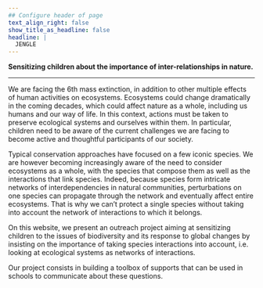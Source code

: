 ```yaml
---
## Configure header of page
text_align_right: false
show_title_as_headline: false
headline: |
  JENGLE
---
```


<!-- this is a subheadline -->
**Sensitizing children about the importance of inter-relationships in nature.**

---

We are facing the 6th mass extinction, in addition to other multiple effects of human activities on ecosystems. Ecosystems could change dramatically in the coming decades, which could affect nature as a whole, including us humans and our way of life. In this context, actions must be taken to preserve ecological systems and ourselves within them. In particular, children need to be aware of the current challenges we are facing to become active and thoughtful participants of our society. 

Typical conservation approaches have focused on a few iconic species. We are however becoming increasingly aware of the need to consider ecosystems as a whole, with the species that compose them as well as the interactions that link species. Indeed, because species form intricate networks of interdependencies in natural communities, perturbations on one species can propagate through the network and eventually affect entire ecosystems. That is why we can’t protect a single species without taking into account the network of interactions to which it belongs.

On this website, we present an outreach project aiming at sensitizing children to the issues of biodiversity and its response to global changes by insisting on the importance of taking species interactions into account, i.e. looking at ecological systems as networks of interactions. 

Our project consists in building a toolbox of supports that can be used in schools to communicate about these questions. 
